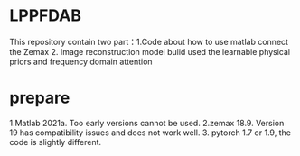# LPPFDAB
This repository contain two part：1.Code about how to use matlab connect the Zemax 2. Image reconstruction model bulid used the learnable physical priors and frequency domain attention 
# prepare
1.Matlab 2021a. Too early versions cannot be used. 
2.zemax 18.9. Version 19 has compatibility issues and does not work well.
3. pytorch 1.7 or 1.9, the code is slightly different.
